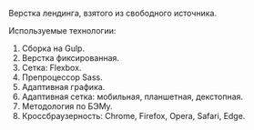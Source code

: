 Верстка лендинга, взятого из свободного источника.

Используемые технологии:
1. Сборка на Gulp.
2. Верстка фиксированная.
3. Сетка: Flexbox.
4. Препроцессор Sass.
5. Адаптивная графика.
6. Адаптивная сетка: мобильная, планшетная, декстопная.
7. Методология по БЭМу.
8. Кроссбраузерность: Chrome, Firefox, Opera, Safari, Edge.
